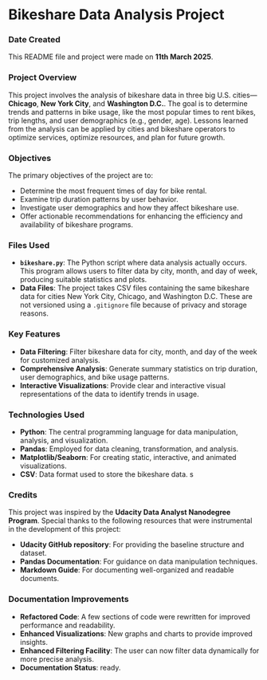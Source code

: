 # Bikeshare Data Analysis Project

### Date Created
This README file and project were made on **11th March 2025**.

### Project Overview
This project involves the analysis of bikeshare data in three big U.S. cities—**Chicago**, **New York City**, and **Washington D.C.**. The goal is to determine trends and patterns in bike usage, like the most popular times to rent bikes, trip lengths, and user demographics (e.g., gender, age). Lessons learned from the analysis can be applied by cities and bikeshare operators to optimize services, optimize resources, and plan for future growth.

### Objectives
The primary objectives of the project are to:
- Determine the most frequent times of day for bike rental.
- Examine trip duration patterns by user behavior.
- Investigate user demographics and how they affect bikeshare use.
- Offer actionable recommendations for enhancing the efficiency and availability of bikeshare programs.

### Files Used
- **`bikeshare.py`**: The Python script where data analysis actually occurs. This program allows users to filter data by city, month, and day of week, producing suitable statistics and plots.
- **Data Files**: The project takes CSV files containing the same bikeshare data for cities New York City, Chicago, and Washington D.C. These are not versioned using a `.gitignore` file because of privacy and storage reasons.

### Key Features
- **Data Filtering**: Filter bikeshare data for city, month, and day of the week for customized analysis.
- **Comprehensive Analysis**: Generate summary statistics on trip duration, user demographics, and bike usage patterns.
- **Interactive Visualizations**: Provide clear and interactive visual representations of the data to identify trends in usage.
  
### Technologies Used
- **Python**: The central programming language for data manipulation, analysis, and visualization.
- **Pandas**: Employed for data cleaning, transformation, and analysis.
- **Matplotlib/Seaborn**: For creating static, interactive, and animated visualizations.
- **CSV**: Data format used to store the bikeshare data.
s
### Credits
This project was inspired by the **Udacity Data Analyst Nanodegree Program**. Special thanks to the following resources that were instrumental in the development of this project:
- **Udacity GitHub repository**: For providing the baseline structure and dataset.
- **Pandas Documentation**: For guidance on data manipulation techniques.
- **Markdown Guide**: For documenting well-organized and readable documents.

### Documentation Improvements
- **Refactored Code**: A few sections of code were rewritten for improved performance and readability.
- **Enhanced Visualizations**: New graphs and charts to provide improved insights.
- **Enhanced Filtering Facility**: The user can now filter data dynamically for more precise analysis.
- **Documentation Status**: ready.
